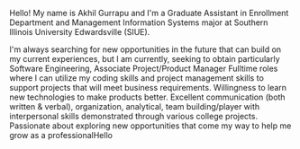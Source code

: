 Hello! My name is Akhil Gurrapu and I'm a Graduate Assistant in Enrollment Department and Management Information Systems major at Southern Illinois University Edwardsville (SIUE). 

I'm always searching for new opportunities in the future that can build on my current experiences, but I am currently, seeking to obtain particularly Software Engineering,
Associate Project/Product Manager Fulltime roles where I can utilize my coding skills and project management skills to support projects that will meet business requirements.
Willingness to learn new technologies to make products better. Excellent communication (both written & verbal), organization, analytical, team building/player with interpersonal 
skills demonstrated through various college projects. Passionate about exploring new opportunities that come my way to help me grow as a professionalHello
